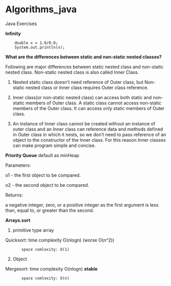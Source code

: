 # Algorithms_java
Java Exercises
 
**Infinity** 

		double x = 1.0/0.0;
		System.out.println(x);
		
		
**What are the differences between static and non-static nested classes?** 

Following are major differences between static nested class and non-static nested class. Non-static nested class is also called Inner Class.

1) Nested static class doesn’t need reference of Outer class, but Non-static nested class or Inner class requires Outer class reference.

2) Inner class(or non-static nested class) can access both static and non-static members of Outer class. A static class cannot access non-static members of the Outer class. It can access only static members of Outer class.

3) An instance of Inner class cannot be created without an instance of outer class and an Inner class can reference data and methods defined in Outer class in which it nests, so we don’t need to pass reference of an object to the constructor of the Inner class. For this reason Inner classes can make program simple and concise.
 
**Priority Queue** default as minHeap

Parameters:

o1 - the first object to be compared.

o2 - the second object to be compared.

Returns:

a negative integer, zero, or a positive integer as the first argument is less than, equal to, or greater than the second.

**Arrays.sort** 

1. primitive type array

Quicksort: time complexity O(nlogn) (worse O(n^2))

		   space comlexity: O(1)

2. Object

Mergesort: time complexity O(nlogn) **stable**

		   space comlexity: O(n)
